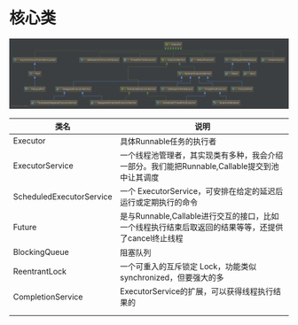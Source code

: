 

# 核心类

![](img/Executor.png)

| 类名                       | 说明                                       |
| ------------------------ | ---------------------------------------- |
| Executor                 | 具体Runnable任务的执行者                         |
| ExecutorService          | 一个线程池管理者，其实现类有多种，我会介绍一部分。我们能把Runnable,Callable提交到池中让其调度 |
| ScheduledExecutorService | 一个 ExecutorService，可安排在给定的延迟后运行或定期执行的命令  |
| Future                   | 是与Runnable,Callable进行交互的接口，比如一个线程执行结束后取返回的结果等等，还提供了cancel终止线程 |
| BlockingQueue            | 阻塞队列                                     |
| ReentrantLock            | 一个可重入的互斥锁定 Lock，功能类似synchronized，但要强大的多  |
| CompletionService        | ExecutorService的扩展，可以获得线程执行结果的           |
|                          |                                          |
|                          |                                          |

